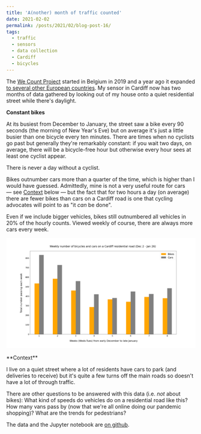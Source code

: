```yaml
---
title: 'A(nother) month of traffic counted'
date: 2021-02-02
permalink: /posts/2021/02/blog-post-16/
tags:
  - traffic
  - sensors
  - data collection
  - Cardiff
  - bicycles
---
```


The [We Count Project](https://www.we-count.net/about) started in Belgium in 2019 and a year ago it expanded [to several other European countries](https://www.bbc.co.uk/news/world-europe-51123760). My sensor in Cardiff now has two months of data gathered by looking out of my house onto a quiet residential street while there's daylight.

**Constant bikes**

At its busiest from December to January, the street saw a bike every 90 seconds (the morning of New Year's Eve) but on average it's just a little busier than one bicycle every ten minutes. There are times when no cyclists go past but generally they're remarkably constant: if you wait two days, on average, there will be a bicycle-free hour but otherwise every hour sees at least one cyclist appear.

There is never a day without a cyclist.

Bikes outnumber cars more than a quarter of the time, which is higher than I would have guessed. Admittedly, mine is not a very useful route for cars — see [Context](#context) below — but the fact that for two hours a day (on average) there are fewer bikes than cars on a Cardiff road is one that cycling advocates will point to as "it *can* be done".

Even if we include bigger vehicles, bikes still outnumbered all vehicles in 20% of the hourly counts. Viewed weekly of course, there are always more cars every week.

![bikes and cars on a Cardiff road](/images/bikes_cars_total.png)


<a name="context">
**Context**
</a>

I live on a quiet street where a lot of residents have cars to park (and deliveries to receive) but it's quite a few turns off the main roads so doesn't have a lot of through traffic.

There are other questions to be answered with this data (i.e. *not* about bikes): What kind of speeds do vehicles do on a residential road like this? How many vans pass by (now that we're all online doing our pandemic shopping)? What are the trends for pedestrians?

The data and the Jupyter notebook are [on github](https://github.com/aodhanlutetiae/cardiff_traffic/tree/main/analysis_gh_2).
